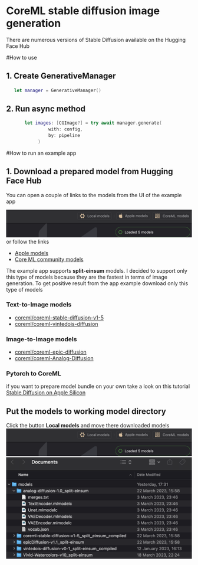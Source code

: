 # CoreML stable diffusion image generation

There are numerous versions of Stable Diffusion available on the Hugging Face Hub

#How to use
## 1. Create GenerativeManager

```swift
   let manager = GenerativeManager()
```
## 2. Run async method

```swift
       let images: [CGImage?] = try await manager.generate(
                with: config, 
                by: pipeline
            )
```

#How to run an example app

## 1. Download a prepared model from Hugging Face Hub
You can open a couple of links to the models from the UI of the example app

  ![Http requests](https://github.com/The-Igor/coreml-stable-diffusion-swift/blob/main/Sources/img/links_to_models.png) 
or follow the links 
- [Apple models](https://huggingface.co/apple) 
- [Core ML community models](https://huggingface.co/coreml) 

The example app supports **split-einsum** models. I decided to support only this type of models because they are the fastest in terms of image generation.
To get positive result from the app example download only this type of models
### Text-to-Image models
- [coreml/coreml-stable-diffusion-v1-5](https://huggingface.co/coreml/coreml-stable-diffusion-v1-5/tree/main/split-einsum) 
- [coreml/coreml-vintedois-diffusion](https://huggingface.co/coreml/coreml-vintedois-diffusion/tree/main/split_einsum)
### Image-to-Image models
- [coreml/coreml-epic-diffusion](https://huggingface.co/coreml/coreml-epic-diffusion/tree/main/split_einsum)
- [coreml/coreml-Analog-Diffusion](https://huggingface.co/coreml/coreml-Analog-Diffusion/tree/main/split-einsum)

### Pytorch to CoreML
if you want to prepare model bundle on your own take a look on this tutorial
[Stable Diffusion on Apple Silicon](https://www.youtube.com/watch?v=uY_Ty-F0CG8&list=LL&index=2)

## Put the models to working model directory
Click the button **Local models** and move there downloaded models
  ![Http requests](https://github.com/The-Igor/coreml-stable-diffusion-swift/blob/main/Sources/img/links_to_models.png)   
  ![Http requests](https://github.com/The-Igor/coreml-stable-diffusion-swift/blob/main/Sources/img/local_models.png) 
